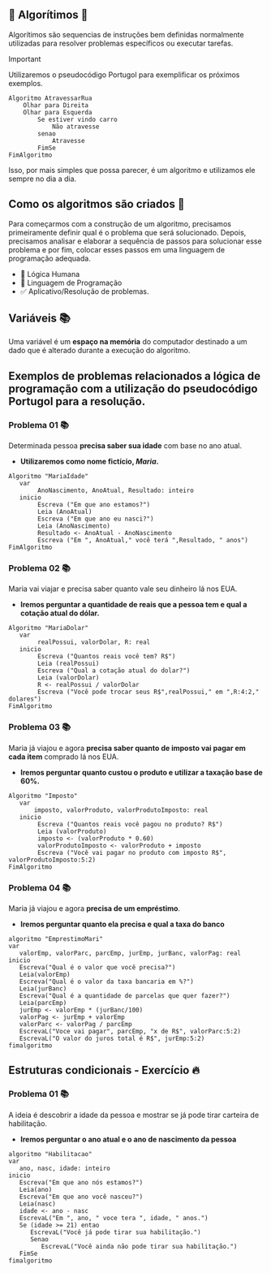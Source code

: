 ## 🔹 Algorítimos 🔹

Algorítimos são sequencias de instruções bem definidas normalmente utilizadas para resolver problemas específicos ou executar tarefas.

> [!IMPORTANT]
> Utilizaremos o pseudocódigo Portugol para exemplificar os próximos exemplos.

```
Algoritmo AtravessarRua
    Olhar para Direita
    Olhar para Esquerda
        Se estiver vindo carro
            Não atravesse
        senao
            Atravesse
        FimSe
FimAlgoritmo
```
Isso, por mais simples que possa parecer, é um algoritmo e utilizamos ele sempre no dia a dia.

## Como os algoritmos são criados 👾

Para começarmos com a construção de um algoritmo, precisamos primeiramente definir qual é o problema que será solucionado. Depois, precisamos analisar e elaborar a sequência de passos para solucionar esse problema e por fim, colocar esses passos em uma linguagem de programação adequada.

- 🧠 Lógica Humana 
- 👾 Linguagem de Programação 
- ✅ Aplicativo/Resolução de problemas.  

## Variáveis 📚

Uma variável é um **espaço na memória** do computador destinado a um dado que é alterado durante a execução do algoritmo.

## Exemplos de problemas relacionados a lógica de programação com a utilização do pseudocódigo Portugol para a resolução.

### **Problema 01** 📚

Determinada pessoa **precisa saber sua idade** com base no ano atual.

- **Utilizaremos como nome fictício, _Maria_.**

```
Algoritmo "MariaIdade"
   var
        AnoNascimento, AnoAtual, Resultado: inteiro
   inicio
        Escreva ("Em que ano estamos?")
        Leia (AnoAtual)
        Escreva ("Em que ano eu nasci?")
        Leia (AnoNascimento)
        Resultado <- AnoAtual - AnoNascimento
        Escreva ("Em ", AnoAtual," você terá ",Resultado, " anos")
FimAlgoritmo
```

### **Problema 02** 📚

Maria vai viajar e precisa saber quanto vale seu dinheiro lá nos EUA.  

- **Iremos perguntar a quantidade de reais que a pessoa tem e qual a cotação atual do dólar.**

```
Algoritmo "MariaDolar"
   var
        realPossui, valorDolar, R: real
   inicio
        Escreva ("Quantos reais você tem? R$")
        Leia (realPossui)
        Escreva ("Qual a cotação atual do dolar?")
        Leia (valorDolar)
        R <- realPossui / valorDolar
        Escreva ("Você pode trocar seus R$",realPossui," em ",R:4:2," dolares")
FimAlgoritmo
```

### **Problema 03** 📚

Maria já viajou e agora **precisa saber quanto de imposto vai pagar em cada item** comprado lá nos EUA.  

- **Iremos perguntar quanto custou o produto e utilizar a taxação base de 60%.**

```
Algoritmo "Imposto"
   var
       imposto, valorProduto, valorProdutoImposto: real
   inicio
        Escreva ("Quantos reais você pagou no produto? R$")
        Leia (valorProduto)
        imposto <- (valorProduto * 0.60)
        valorProdutoImposto <- valorProduto + imposto
        Escreva ("Você vai pagar no produto com imposto R$", valorProdutoImposto:5:2)
FimAlgoritmo
```
### **Problema 04** 📚

Maria já viajou e agora **precisa de um empréstimo**.  

- **Iremos perguntar quanto ela precisa e qual a taxa do banco**

```
algoritmo "EmprestimoMari"
var
   valorEmp, valorParc, parcEmp, jurEmp, jurBanc, valorPag: real
inicio
   Escreva("Qual é o valor que você precisa?")
   Leia(valorEmp)
   Escreva("Qual é o valor da taxa bancaria em %?")
   Leia(jurBanc)
   Escreva("Qual é a quantidade de parcelas que quer fazer?")
   Leia(parcEmp)
   jurEmp <- valorEmp * (jurBanc/100)
   valorPag <- jurEmp + valorEmp
   valorParc <- valorPag / parcEmp
   EscrevaL("Voce vai pagar", parcEmp, "x de R$", valorParc:5:2)
   EscrevaL("O valor do juros total é R$", jurEmp:5:2)
fimalgoritmo
```

## **Estruturas condicionais - Exercício** 🔥

### **Problema 01** 📚

A ideia é descobrir a idade da pessoa e mostrar se já pode tirar carteira de habilitação.  

- **Iremos perguntar o ano atual e o ano de nascimento da pessoa**

```
algoritmo "Habilitacao"
var
   ano, nasc, idade: inteiro
inicio
   Escreva("Em que ano nós estamos?")
   Leia(ano)
   Escreva("Em que ano você nasceu?")
   Leia(nasc)
   idade <- ano - nasc
   EscrevaL("Em ", ano, " voce tera ", idade, " anos.")
   Se (idade >= 21) entao
      EscrevaL("Você já pode tirar sua habilitação.")
      Senao
         EscrevaL("Você ainda não pode tirar sua habilitação.")
   FimSe
fimalgoritmo
```
